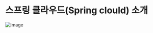 # 스프링 클라우드(Spring clould) 소개

![image](https://user-images.githubusercontent.com/45334819/56145748-d35ddb00-5fdf-11e9-9dfa-30e6e4f97d4d.png)
